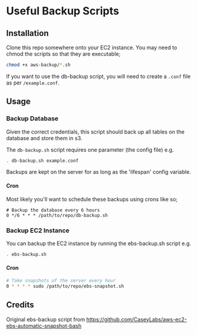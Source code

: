 # Useful Backup Scripts

## Installation
Clone this repo somewhere onto your EC2 instance. You may need to chmod the scripts so that they are executable;

```bash
chmod +x aws-backup/*.sh
```

If you want to use the db-backup script, you will need to create a `.conf` file as per `/example.conf`.

## Usage

### Backup Database

Given the correct credentials, this script should back up all tables on the database and store them in s3.

The `db-backup.sh` script requires one parameter (the config file) e.g.

```bash
. db-backup.sh example.conf
```

Backups are kept on the server for as long as the 'lifespan' config variable.

#### Cron
Most likely you'll want to schedule these backups using crons like so;

```
# Backup the database every 6 hours
0 */6 * * * /path/to/repo/db-backup.sh
```

### Backup EC2 Instance

You can backup the EC2 instance by running the ebs-backup.sh script e.g.

```bash
. ebs-backup.sh
```

#### Cron

```bash
# Take snapshots of the server every hour
0 * * * * sudo /path/to/repo/ebs-snapshot.sh
```



## Credits
Original ebs-backup script from https://github.com/CaseyLabs/aws-ec2-ebs-automatic-snapshot-bash
